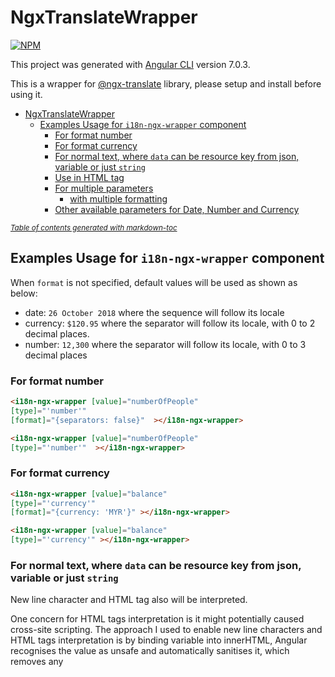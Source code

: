 # NgxTranslateWrapper
[![NPM](https://nodei.co/npm/ngx-translate-wrapper-lib.png?downloads=true&downloadRank=true&stars=true)](https://nodei.co/npm/ngx-translate-wrapper-lib/)

This project was generated with [Angular CLI](https://github.com/angular/angular-cli) version 7.0.3.

This is a wrapper for [@ngx-translate](https://github.com/ngx-translate/core) library, please setup and install before using it. 

- [NgxTranslateWrapper](#ngxtranslatewrapper)
  * [Examples Usage for `i18n-ngx-wrapper` component](#examples-usage-for-i18n-ngx-wrapper-component)
    + [For format number](#for-format-number)
    + [For format currency](#for-format-currency)
    + [For normal text, where `data` can be resource key from json, variable or just `string`](#for-normal-text--where--data--can-be-resource-key-from-json--variable-or-just--string-)
    + [Use in HTML tag](#use-in-html-tag)
    + [For multiple parameters](#for-multiple-parameters)
      - [with multiple formatting](#with-multiple-formatting)
    + [Other available parameters for Date, Number and Currency](#other-available-parameters-for-date--number-and-currency)

<small><i><a href='http://ecotrust-canada.github.io/markdown-toc/'>Table of contents generated with markdown-toc</a></i></small>


##  Examples Usage for `i18n-ngx-wrapper` component
 When `format` is not specified, default values will be used as shown as below:
 - date: `26 October 2018` where the sequence will follow its locale
 - currency: `$120.95` where the separator will follow its locale, with 0 to 2 decimal places.
 - number: `12,300` where the separator will follow its locale, with 0 to 3 decimal places

 ### For format number
 ```html
 <i18n-ngx-wrapper [value]="numberOfPeople"
 [type]="'number'"
 [format]="{separators: false}"  ></i18n-ngx-wrapper>

 <i18n-ngx-wrapper [value]="numberOfPeople"
 [type]="'number'"  ></i18n-ngx-wrapper>
 ```
 ### For format currency
 ```html
 <i18n-ngx-wrapper [value]="balance"
 [type]="'currency'"
 [format]="{currency: 'MYR'}" ></i18n-ngx-wrapper>

 <i18n-ngx-wrapper [value]="balance"
 [type]="'currency'" ></i18n-ngx-wrapper>
 ```
 ### For normal text, where `data` can be resource key from json, variable or just `string`
 New line character and HTML tag also will be interpreted.
  
 One concern for HTML tags interpretation is it might potentially caused cross-site scripting. The approach I used to enable new line characters and HTML tags interpretation is by binding variable into innerHTML, Angular recognises the value as unsafe and automatically sanitises it, which removes any <script> tag, but remains the content of it and will render other HTML tags. Read more on [Angular security](https://angular.io/guide/security)
 
 ```html
 <i18n-ngx-wrapper [key]="'ACCOUNT_SUMMARY_TITLE'"></i18n-ngx-wrapper>
 <i18n-ngx-wrapper [key]="'hello'"></i18n-ngx-wrapper>
 ```


 ### Use in HTML tag
 ```html
 <button ion-button>
 <i18n-ngx-wrapper [key]="'ACCOUNT_SUMMARY_TITLE'"></i18n-ngx-wrapper>
 </button>
 ```
 ### For multiple parameters

 ```html
 <i18n-ngx-wrapper [key]="'EXAMPLE_MESSAGE'" [params]="{
  'name': 'John',
  'date': {value: today, type: 'date'},
  'balance': {value: balance, type: 'currency'},
  'people': {value: numberOfPeople, type: 'number'}
  }" ></i18n-ngx-wrapper>
 ```

 #### with multiple formatting

 ```html
 <i18n-ngx-wrapper [key]="'EXAMPLE_MESSAGE'" [params]="{
  'name': 'John',
  'date': {value: today, type: 'date', format:{timeZoneName: 'short'}},
  'balance': {value: balance, type: 'currency',
   format: {currency: 'MYR'} },
  'people': {value: numberOfPeople, type: 'number', format: {separators: false}}
  }" ></i18n-ngx-wrapper>
 ```

 To generate sentence like
 ```
 John has MYR 100 in this bank, which is $30.
 ```

 Assume locale is in MYR

 ```html
 <i18n-ngx-wrapper [key]="'EXAMPLE_MESSAGE'" [params]="{
'name': 'John',
'balance': {value: balance, type: 'currency'},
'balance2': {value: balance, type: 'currency', format: {currency: 'USD'} }" ></i18n-ngx-wrapper>
```

 where in the `json` file
  ```
  "EXAMPLE_MESSAGE" :
  "Hello {{name}}, it is {{date}},your current balance is {{balance}}, and there is {{people}} in the queue!",
```

### Other available parameters for Date, Number and Currency
- Other available parameters are documented in source code, [types.d.ts](https://github.com/WLun001/ngx-translate-wrapper/blob/master/projects/ngx-translate-wrapper-lib/src/lib/types.d.ts)

